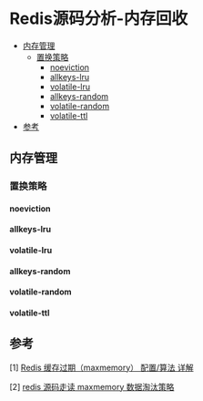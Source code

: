 # Redis源码分析-内存回收


<!-- vim-markdown-toc GFM -->

* [内存管理](#内存管理)
    - [置换策略](#置换策略)
        + [noeviction](#noeviction)
        + [allkeys-lru](#allkeys-lru)
        + [volatile-lru](#volatile-lru)
        + [allkeys-random](#allkeys-random)
        + [volatile-random](#volatile-random)
        + [volatile-ttl](#volatile-ttl)
* [参考](#参考)

<!-- vim-markdown-toc -->


## 内存管理

### 置换策略

#### noeviction

#### allkeys-lru

#### volatile-lru

#### allkeys-random

#### volatile-random

#### volatile-ttl



## 参考

[1] [Redis 缓存过期（maxmemory） 配置/算法 详解](https://www.cnblogs.com/52php/p/6171172.html)

[2] [redis 源码走读 maxmemory 数据淘汰策略](https://www.jianshu.com/p/0dd701d1442d)

